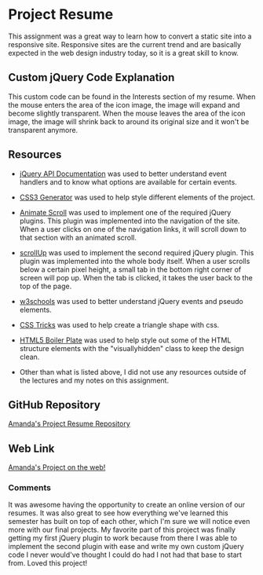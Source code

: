 
# Project Resume

This assignment was a great way to learn how to convert a static site into a responsive site. Responsive sites are the current trend and are basically expected in the web design industry today, so it is a great skill to know.

## Custom jQuery Code Explanation

This custom code can be found in the Interests section of my resume. When the mouse enters the area of the icon image, the image will expand and become slightly transparent. When the mouse leaves the area of the icon image, the image will shrink back to around its original size and it won't be transparent anymore.

## Resources

* [jQuery API Documentation](http://api.jquery.com/) was used to better understand event handlers and to know what options are available for certain events.

* [CSS3 Generator](http://api.jquery.com/) was used to help style different elements of the project.

* [Animate Scroll](http://plugins.compzets.com/animatescroll/) was used to implement one of the required jQuery plugins. This plugin was implemented into the navigation of the site. When a user clicks on one of the navigation links, it will scroll down to that section with an animated scroll.

* [scrollUp](https://markgoodyear.com/2013/01/scrollup-jquery-plugin/) was used to implement the second required jQuery plugin. This plugin was implemented into the whole body itself. When a user scrolls below a certain pixel height, a small tab in the bottom right corner of screen will pop up. When the tab is clicked, it takes the user back to the top of the page.

* [w3schools](http://www.w3schools.com/) was used to better understand jQuery events and pseudo elements.

* [CSS Tricks](https://css-tricks.com/examples/ShapesOfCSS/) was used to help create a triangle shape with css.

* [HTML5 Boiler Plate](https://github.com/h5bp/html5-boilerplate/blob/master/src/css/main.css#L107-L169) was used to help style out some of the HTML structure elements with the "visuallyhidden" class to keep the design clean.

* Other than what is listed above, I did not use any resources outside of the lectures and my notes on this assignment.

## GitHub Repository

[Amanda's Project Resume Repository](https://github.com/anrincon11/project_resume_rincon_amanda.git)

## Web Link

[Amanda's Project on the web!](http://amandarincon.com/project_resume_rincon_amanda/)

### Comments

It was awesome having the opportunity to create an online version of our resumes. It was also great to see how everything we've learned this semester has built on top of each other, which I'm sure we will notice even more with our final projects. My favorite part of this project was finally getting my first jQuery plugin to work because from there I was able to implement the second plugin with ease and write my own custom jQuery code I never would've thought I could do had I not had that base to start from. Loved this project!